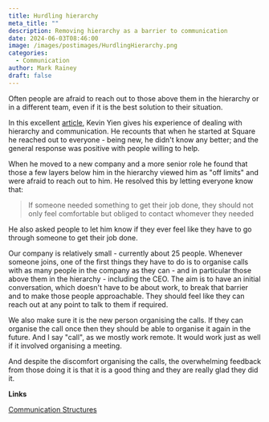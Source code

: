 ```yaml
---
title: Hurdling hierarchy
meta_title: ""
description: Removing hierarchy as a barrier to communication
date: 2024-06-03T08:46:00
image: /images/postimages/HurdlingHierarchy.png
categories:
  - Communication
author: Mark Rainey
draft: false
---
```

Often people are afraid to reach out to those above them in the hierarchy or in a different team, even if it is the best solution to their situation.

In this excellent [article](https://kevinyien.com/blog/communication-structures.html), Kevin Yien gives his experience of dealing with hierarchy and communication. He recounts that when he started at Square he reached out to everyone - being new, he didn't know any better; and the general response was positive with people willing to help.

When he moved to a new company and a more senior role he found that those a few layers below him in the hierarchy viewed him as "off limits" and were afraid to reach out to him. He resolved this by letting everyone know that:

> If someone needed something to get their job done, they should not only feel comfortable but obliged to contact whomever they needed

He also asked people to let him know if they ever feel like they have to go through someone to get their job done.

Our company is relatively small - currently about 25 people. Whenever someone joins, one of the first things they have to do is to organise calls with as many people in the company as they can - and in particular those above them in the hierarchy - including the CEO. The aim is to have an initial conversation, which doesn't have to be about work, to break that barrier and to make those people approachable. They should feel like they can reach out at any point to talk to them if required.

We also make sure it is the new person organising the calls. If they can organise the call once then they should be able to organise it again in the future. And I say "call", as we mostly work remote. It would work just as well if it involved organising a meeting.

And despite the discomfort organising the calls, the overwhelming feedback from those doing it is that it is a good thing and they are really glad they did it.

__Links__

[Communication Structures](https://kevinyien.com/blog/communication-structures.html)